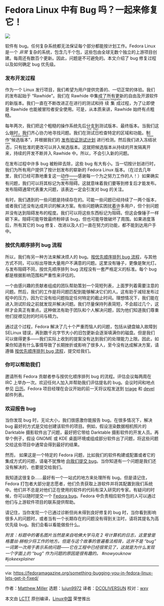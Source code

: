 [#]: subject: (Something bugging you in Fedora Linux? Let’s get it fixed!)
[#]: via: (https://fedoramagazine.org/something-bugging-you-in-fedora-linux-lets-get-it-fixed/)
[#]: author: (Matthew Miller https://fedoramagazine.org/author/mattdm/)
[#]: collector: (lujun9972)
[#]: translator: (DCOLIVERSUN)
[#]: reviewer: (wxy)
[#]: publisher: (wxy)
[#]: url: (https://linux.cn/article-13333-1.html)

Fedora Linux 中有 Bug 吗？一起来修复它！
======

![][1]

软件有 bug。任何复杂系统都无法保证每个部分都能按计划工作。Fedora Linux 是一个 _非常_ 复杂的系统，包含几千个包，这些包由全球无数个独立的上游项目创建。每周还有数百个更新。因此，问题是不可避免的。本文介绍了 bug 修复过程以及如何确定 bug 优先级。

### 发布开发过程

作为一个 Linux 发行项目，我们希望为用户提供完善的、一切正常的体验。我们的发布起始于 “Rawhide”。我们在 Rawhide 中集成了所有更新的自由及开源软件的新版本。我们一直在不断改进正在进行的测试和<ruby>持续集成<rt>Continuous Integration</rt></ruby>过程，为了让即使是 Rawhide 也能被冒险者安全使用。可是，从本质来讲，Rawhide 始终有点粗糙。

每年两次，我们把这个粗糙的操作系统先后分支到测试版本、最终版本。当我们这么做时，我们齐心协力地寻找问题。我们在<ruby>测试日<rt>Test Days</rt></ruby>检查特定的区域和功能。制作“<ruby>候选版本<rt>Candidate builds</rt></ruby>”，并根据我们的 [发布验证测试计划][2] 进行检测。然后我们进入<ruby>冻结状态<rt>freeze state</rt></ruby>，只有批准的更改可以并入候选版本。这就把候选版本从持续的开发隔离开来，持续的开发不断并入 Rawhide 中。所以，不会引入新的问题。

在发布过程中许多 bug 被粉碎去除，这些 bug 有大有小。当一切按计划进行时，我们为所有用户提供了按计划发布的崭新的 Fedora Linux 版本。（在过去几年里，我们已经可靠地重复这一动作——感谢每一个为之努力工作的人！）如果确实有问题，我们可以将其标记为<ruby>发布阻碍<rt>release blocker</rt></ruby>。这就意味着我们要等到修复后才能发布。发布阻碍通常代表重大问题，该表达一定会引发对 bug 的关注。

有时，我们遇到的一些问题是持续存在的。可能一些问题已经持续了一两个版本，或者我们还没有达成共识的解决方案。有些问题确实困扰着许多用户，但个别问题并没有达到阻碍发布的程度。我们可以将这些东西标记为<ruby>阻碍<rt>blocker</rt></ruby>。但这会像锤子一样砸下来。阻碍可能导致最终粉碎该 bug，但也可能导致破坏了周围。如果进度落后，所有其它的 bug 修复、改进以及人们一直在努力的功能，都不能到达用户手中。

### 按优先顺序排列 bug 流程

所以，我们有另一种方法来解决烦人的 bug。[按优先顺序排列 bug 流程][3]，与其他方式不同，可以标出导致大量用户不满意的问题。这里没有锤子，更像是聚光灯。与发布阻碍不同，按优先顺序排列 bug 流程没有一套严格定义的标准。每个 bug 都是根据影响范围和严重性来评估的。

一个由感兴趣的贡献者组成的团队帮助策划一个简短列表，上面罗列着需要注意的问题。然后，我们的工作是将问题匹配到能够解决它们的人。这有助于减轻发布过程中的压力，因为它没有给问题指定任何特定的截止时间。理想情况下，我们能在进入测试阶段之前就发现并解决问题。我们尽量保持列表简短，不会超过几个，这样才会真正有重点。这种做法有助于团队和个人解决问题，因为他们知道我们尊重他们捉襟见肘的时间与精力。

通过这个过程，Fedora 解决了几十个严重而恼人的问题，包括从键盘输入故障到 SELinux 错误，再到数千兆字节大小的旧包更新会逐渐填满你的磁盘。但是我们可以做得更多——我们实际上收到的提案没有达到我们的处理能力上限。因此，如果你知道有什么事情导致了长期挫折或影响了很多人，至今没有达成解决方案，请遵循 [按优先顺序排列 bug 流程][3]，提交给我们。

### 你可以帮助我们

邀请所有 Fedora 贡献者参与按优化顺序排列 bug 的流程。评估会议每两周在 IRC 上举办一次。欢迎任何人加入并帮助我们评估提名的 bug。会议时间和地点参见 [日历][4]。Fedora 项目经理在会议开始的前一天将议程发送到 [triage][5] 和 [devel][6] 邮件列表。

### 欢迎报告 bug

当你发现 bug 时，无论大小，我们很感激你能报告 bug。在很多情况下，解决 bug 最好的方式是交给创建该软件的项目。例如，假设渲染数据相机照片的 Darktable 摄影软件出了问题，最好把它带给 Darktable 摄影软件的开发人员。再举个例子，假设 GNOME 或 KDE 桌面环境或组成部分软件出了问题，将这些问题交给这些项目中通常会得到最好的结果。

然而， 如果这是一个特定的 Fedora 问题，比如我们的软件构建或配置或者它的集成方式的问题，请毫不犹豫地 [向我们提交 bug][7]。当你知道有一个问题是我们还没有解决的，也要提交给我们。

我知道这很复杂……最好有一个一站式的地方来处理所有 bug。但是请记住，Fedora 打包者大部分是志愿者，他们负责获取上游软件并将其配置到我们系统中。他们并不总是对他们正在使用的软件的代码有深入研究的专家。有疑问的时候，你可以随时提交一个 [Fedora bug][7]。Fedora 中负责相应软件包的人可以通过他们与上游软件项目的联系提供帮助。

请记住，当你发现一个已通过诊断但尚未得到良好修复的 bug 时，当你看到影响很多人的问题时，或者当有一个长期存在的问题没有得到关注时，请将其提名为高优先级 bug。我们会看以看能做些什么。

_附言：标题中的著名图片当然是来自哈佛大学马克 2 号计算机的日志，这里曾是格蕾丝·赫柏少将工作的地方。但是与这个故事的普遍看法相背，这并不是 “bug” 一词第一次用于表示系统问题——它在工程中已经很常见了，这就是为什么发现一个字面上的 “bug” 作为问题的原因是很有趣的。 #nowyouknow #jokeexplainer_

--------------------------------------------------------------------------------

via: https://fedoramagazine.org/something-bugging-you-in-fedora-linux-lets-get-it-fixed/

作者：[Matthew Miller][a]
选题：[lujun9972][b]
译者：[DCOLIVERSUN](https://github.com/DCOLIVERSUN)
校对：[wxy](https://github.com/wxy)

本文由 [LCTT](https://github.com/LCTT/TranslateProject) 原创编译，[Linux中国](https://linux.cn/) 荣誉推出

[a]: https://fedoramagazine.org/author/mattdm/
[b]: https://github.com/lujun9972
[1]: https://fedoramagazine.org/wp-content/uploads/2021/04/bugging_you-816x345.jpg
[2]: https://fedoraproject.org/wiki/QA:Release_validation_test_plan
[3]: https://docs.fedoraproject.org/en-US/program_management/prioritized_bugs/
[4]: https://calendar.fedoraproject.org/base/
[5]: https://lists.fedoraproject.org/archives/list/triage%40lists.fedoraproject.org/
[6]: https://lists.fedoraproject.org/archives/list/devel%40lists.fedoraproject.org/
[7]: https://docs.fedoraproject.org/en-US/quick-docs/howto-file-a-bug/
